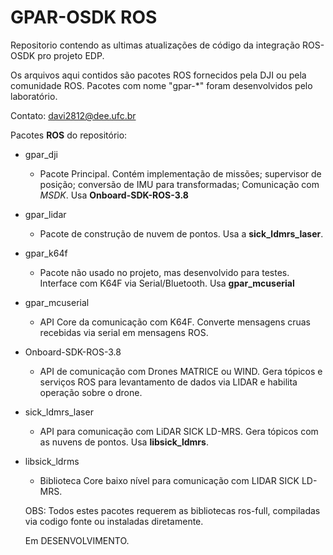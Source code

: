 # GPAR-OSDK ROS #

Repositorio contendo as ultimas atualizações de código da integração ROS-OSDK pro projeto EDP.

Os arquivos aqui contidos são pacotes ROS fornecidos pela DJI ou pela comunidade ROS. Pacotes com nome "gpar-*" foram desenvolvidos pelo laboratório.



Contato: davi2812@dee.ufc.br

Pacotes **ROS** do repositório:

 * gpar_dji
    - Pacote Principal. Contém implementação de missões; supervisor de posição; conversão de IMU para transformadas; Comunicação com *MSDK*. Usa **Onboard-SDK-ROS-3.8**
    
 * gpar_lidar
    - Pacote de construção de nuvem de pontos. Usa a **sick_ldmrs_laser**.

* gpar_k64f
  - Pacote não usado no projeto, mas desenvolvido para testes. Interface com K64F via Serial/Bluetooth. Usa **gpar_mcuserial**

* gpar_mcuserial
  - API Core da comunicação com K64F. Converte mensagens cruas recebidas via serial em mensagens ROS.

* Onboard-SDK-ROS-3.8
   - API de comunicação com Drones MATRICE ou WIND. Gera tópicos e serviços ROS para levantamento de dados via LIDAR e habilita operação sobre o drone.

* sick_ldmrs_laser 
   - API para comunicação com LiDAR SICK LD-MRS. Gera tópicos com as nuvens de pontos. Usa **libsick_ldmrs**.

* libsick_ldrms
    - Biblioteca Core baixo nível para comunicação com LIDAR SICK LD-MRS.
    
    OBS: Todos estes pacotes requerem as bibliotecas ros-full, compiladas via codigo fonte ou instaladas diretamente.
    
    Em DESENVOLVIMENTO.



